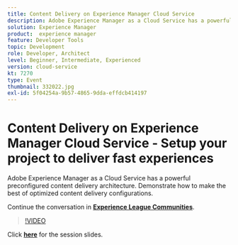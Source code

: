```yaml
---
title: Content Delivery on Experience Manager Cloud Service
description: Adobe Experience Manager as a Cloud Service has a powerful preconfigured content delivery architecture. Demonstrate how to make the best of optimized content delivery configurations. This session was delivered as part of Adobe Developers Live Content event.
solution: Experience Manager
product:  experience manager
feature: Developer Tools
topic: Development
role: Developer, Architect
level: Beginner, Intermediate, Experienced
version: cloud-service
kt: 7270
type: Event
thumbnail: 332022.jpg
exl-id: 5f04254a-9b57-4865-9dda-effdcb414197
---
```


# Content Delivery on Experience Manager Cloud Service - Setup your project to deliver fast experiences

Adobe Experience Manager as a Cloud Service has a powerful preconfigured content delivery architecture. Demonstrate how to make the best of optimized content delivery configurations.

Continue the conversation in **[Experience League Communities](http://adobe.ly/36Yd3v6)**.

>[!VIDEO](https://video.tv.adobe.com/v/332022/?quality=12&learn=on&hidetitle=true)

Click **[here](/help/assets/content-delivery-on-aemcs.pdf)** for the session slides.
